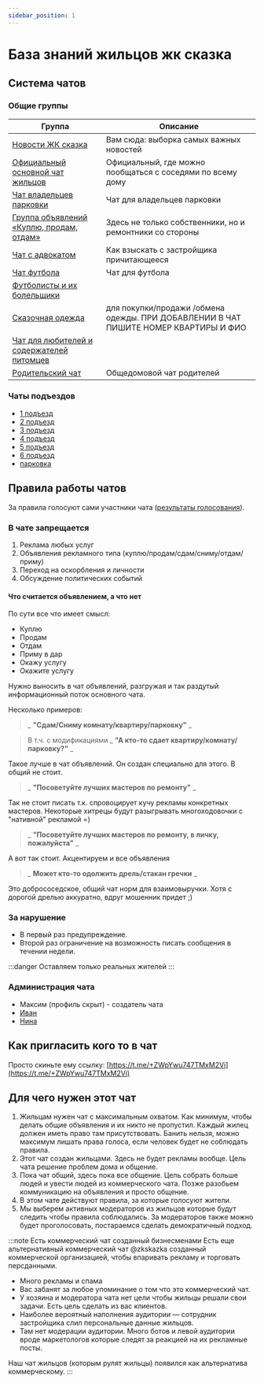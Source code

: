 ```yaml
---
sidebar_position: 1
---
```


# База знаний жильцов жк сказка

## Система чатов

### Общие группы

| Группа                                                                      | Описание                                                                             |
|-----------------------------------------------------------------------------|--------------------------------------------------------------------------------------|
| [Новости ЖК сказка](https://t.me/novostySkazka)                             | Вам сюда: выборка самых важных новостей                                              |
| [Официальный основной чат жильцов](https://t.me/+ZWpYwu747TMxM2Vi)          | Официальный, где можно пообщаться с соседями по всему дому                           |
| [Чат владельцев парковки](https://t.me/+pNUwBkaX-Y9iNDUy)                   | Чат для владельцев парковки                                                          |
| [Группа объявлений «Куплю, продам, отдам»](https://t.me/+OeEeTr2odoliNWFi)  | Здесь не только собственники, но и ремонтники со стороны                             |
| [Чат с адвокатом](https://t.me/+y1gZO_GVGRg5MWEy)                           | Как взыскать с застройщика причитающееся                                             |
| [Чат футбола](https://t.me/+90r7shFy5NNhYzli)                               | Чат для футбола                                                                      |
| [Футболисты и их болельщики](https://t.me/+90r7shFy5NNhYzli)                |                                                                                      |
| [Сказочная одежда](https://t.me/+p7ebhIvDuhZmMDNi)                          | для покупки/продажи /обмена одежды. ПРИ ДОБАВЛЕНИИ В ЧАТ ПИШИТЕ НОМЕР КВАРТИРЫ И ФИО |
| [Чат для любителей и содержателей питомцев](https://t.me/+JIZ5Q6Z1BKs0YmMy) |                                                                                      |
| [Родительский чат](https://t.me/+9Y4x4jLyfohhMGEy)                          | Общедомовой чат родителей                                                            |

### Чаты подъездов

- [1 подъезд](https://t.me/+W16ZIi_TMi03MzFi)
- [2 подъезд](https://t.me/+_jxlXL8sZU83M2Ji)
- [3 подъезд](https://t.me/+OLR8a0cZJroyY2Vi)
- [4 подъезд](https://t.me/+agK2iua0D88yY2Qy)
- [5 подъезд](https://t.me/+1VPHHv5SM3U0Yzhi)
- [6 подъезд](https://t.me/+C75R48bcm9ZkZDcy)
- [парковка](https://t.me/+pNUwBkaX-Y9iNDUy)

## Правила работы чатов

За правила голосуют сами участники чата ([результаты голосования](https://t.me/c/1610877642/16548)).

### В чате запрещается

1. Реклама любых услуг
2. Объявления рекламного типа (куплю/продам/сдам/сниму/отдам/приму)
3. Переход на оскорбления и личности
4. Обсуждение политических событий

#### Что считается объявлением, а что нет

По сути все что имеет смысл:
- Куплю
- Продам
- Отдам
- Приму в дар
- Окажу услугу
- Окажите услугу

Нужно выносить в чат объявлений, разгружая и так раздутый информационный поток основного чата.

Несколько примеров:
> _ __"Сдам/Сниму комнату/квартиру/парковку"__ _

> В т.ч. с модификациями _ __"А кто-то сдает квартиру/комнату/парковку?"__ _

Такое лучше в чат объявлений. Он создан специально для этого. В общий не стоит.


> _ __"Посоветуйте лучших мастеров по ремонту"__ _

Так не стоит писать т.к. спровоцирует кучу рекламы конкретных мастеров. 
Некоторые хитрецы будут разыгрывать многоходовочки с "нативной" рекламой =)

> _ __"Посоветуйте лучших мастеров по ремонту, в личку, пожалуйста"__ _
 
А вот так стоит. Акцентируем и все объявления 

> _ __Может кто-то одолжить дрель/стакан гречки__ _

Это добрососедское, общий чат норм для взаимовыручки. Хотя с дорогой дрелью аккуратно, вдруг мошенник придет ;)

### За нарушение

- В первый раз предупреждение.
- Второй раз ограничение на возможность писать сообщения в течении недели.

:::danger
Оставляем только реальных жителей
:::

### Администрация чата

- Максим (профиль скрыт) - создатель чата
- [Иван](https://t.me/northleshiy)
- [Нина](https://t.me/Nina_Tertyshnik)

## Как пригласить кого то в чат

Просто скиньте ему ссылку: [https://t.me/+ZWpYwu747TMxM2Vi](https://t.me/+ZWpYwu747TMxM2Vi)

## Для чего нужен этот чат

1. Жильцам нужен чат с максимальным охватом. Как минимум, чтобы делать общие объявления и их никто не пропустил. Каждый
   жилец должен иметь право там присутствовать. Банить нельзя, можно максимум
   лишать права голоса, если человек будет не соблюдать правила.
2. Этот чат создан жильцами. Здесь не будет рекламы вообще. Цель чата решение проблем дома и общение.
3. Пока чат общий, здесь пока все общение. Цель собрать больше людей и увести людей из коммерческого чата. Позже
   разобьем коммуникацию на объявления и просто общение.
4. В этом чате действуют правила, за которые голосуют жители.
5. Мы выберем активных модераторов из жильцов которые будут следить чтобы правила соблюдались. За модераторов также
   можно будет проголосовать, постараемся сделать демократичный подход.

:::note Есть коммерческий чат созданный бизнесменами
Есть еще альтернативный коммерческий чат @zkskazka созданный коммерческой организацией, чтобы впаривать рекламу и
торговать персданными.

- Много рекламы и спама
- Вас забанят за любое упоминание о том что это коммерческий чат.
- У хозяина и модератора чата нет цели чтобы жильцы решали свои задачи. Есть цель сделать из вас клиентов.
- Наиболее вероятный наполнения аудитории — сотрудник застройщика слил персональные данные жильцов.
- Там нет модерации аудитории. Много ботов и левой аудитории вроде маркетологов которые следят за реакцией на их
  рекламные посты.

Наш чат жильцов (которым рулят жильцы) появился как альтернатива коммерческому.
:::
